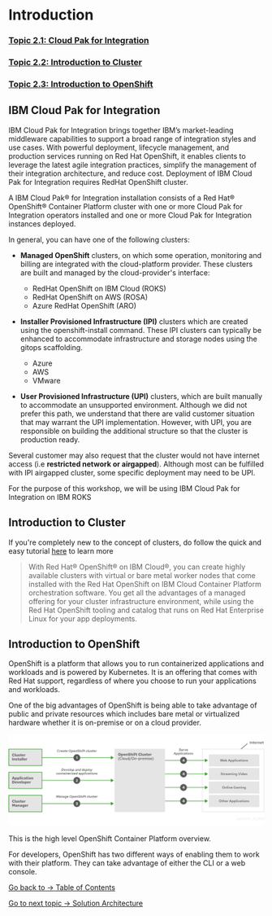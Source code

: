 # Introduction

### [Topic 2.1: Cloud Pak for Integration](README.md#ibm-cloud-pak-for-integration)
### [Topic 2.2: Introduction to Cluster](README.md#introduction-to-cluster)
### [Topic 2.3: Introduction to OpenShift](README.md#introduction-to-openshift)

## IBM Cloud Pak for Integration

IBM Cloud Pak for Integration brings together IBM’s market-leading middleware capabilities to support a broad range of integration styles and use cases. With powerful deployment, lifecycle management, and production services running on Red Hat OpenShift, it enables clients to leverage the latest agile integration practices, simplify the management of their integration architecture, and reduce cost. Deployment of IBM Cloud Pak for Integration requires RedHat OpenShift cluster.

A IBM Cloud Pak® for Integration installation consists of a Red Hat® OpenShift® Container Platform cluster with one or more Cloud Pak for Integration operators installed and one or more Cloud Pak for Integration instances deployed.

In general, you can have one of the following clusters:

- **Managed OpenShift** clusters, on which some operation, monitoring and billing are integrated with the cloud-platform provider. These clusters are built and managed by the cloud-provider's interface:

    - RedHat OpenShift on IBM Cloud (ROKS)
    - RedHat OpenShift on AWS (ROSA)
    - Azure RedHat OpenShift (ARO)

- **Installer Provisioned Infrastructure (IPI)** clusters which are created using the openshift-install command. These IPI clusters can typically be enhanced to accommodate infrastructure and storage nodes using the gitops scaffolding.

    - Azure
    - AWS
    - VMware

- **User Provisioned Infrastructure (UPI)** clusters, which are built manually to accommodate an unsupported environment. Although we did not prefer this path, we understand that there are valid customer situation that may warrant the UPI implementation. However, with UPI, you are responsible on building the additional structure so that the cluster is production ready.

Several customer may also request that the cluster would not have internet access (i.e **restricted network or airgapped**). Although most can be fulfilled with IPI airgapped cluster, some specific deployment may need to be UPI.

For the purpose of this workshop, we will be using IBM Cloud Pak for Integration on IBM ROKS

## Introduction to Cluster

If you're completely new to the concept of clusters, do follow the quick and easy tutorial [here](https://cloud.ibm.com/docs/openshift?topic=openshift-openshift_tutorial) to learn more
> With Red Hat® OpenShift® on IBM Cloud®, you can create highly available clusters with virtual or bare metal worker nodes that come installed with the Red Hat OpenShift on IBM Cloud Container Platform orchestration software. You get all the advantages of a managed offering for your cluster infrastructure environment, while using the Red Hat OpenShift tooling and catalog that runs on Red Hat Enterprise Linux for your app deployments.

## Introduction to OpenShift

OpenShift is a platform that allows you to run containerized applications and workloads and is powered by Kubernetes. It is an offering that comes with Red Hat support, regardless of where you choose to run your applications and workloads. 

One of the big advantages of OpenShift is being able to take advantage of public and private resources which includes bare metal or virtualized hardware whether it is on-premise or on a cloud provider. 

![Overview of OpenShift](img/openshift-overview.png)

This is the high level OpenShift Container Platform overview.

For developers, OpenShift has two different ways of enabling them to work with their platform. They can take advantage of either the CLI or a web console. 

[Go back to -> Table of Contents](../README.md)

[Go to next topic -> Solution Architecture](../Architecture/README.md)
